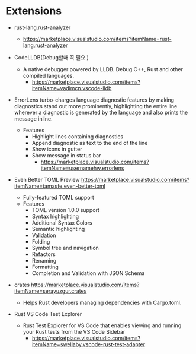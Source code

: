 # Extensions

- rust-lang.rust-analyzer
  - https://marketplace.visualstudio.com/items?itemName=rust-lang.rust-analyzer

- CodeLLDB(Debug할때 꼭 필요 )
  - A native debugger powered by LLDB. Debug C++, Rust and other compiled languages.
    - https://marketplace.visualstudio.com/items?itemName=vadimcn.vscode-lldb



- ErrorLens turbo-charges language diagnostic features by making diagnostics stand out more prominently, highlighting the entire line wherever a diagnostic is generated by the language and also prints the message inline.
  - Features
    - Highlight lines containing diagnostics
    - Append diagnostic as text to the end of the line
    - Show icons in gutter
    - Show message in status bar
      - https://marketplace.visualstudio.com/items?itemName=usernamehw.errorlens

- Even Better TOML Preview https://marketplace.visualstudio.com/items?itemName=tamasfe.even-better-toml
  - Fully-featured TOML support
  - Features
    - TOML version 1.0.0 support
    - Syntax highlighting
    - Additional Syntax Colors
    - Semantic highlighting
    - Validation
    - Folding
    - Symbol tree and navigation
    - Refactors
    - Renaming
    - Formatting
    - Completion and Validation with JSON Schema

- crates https://marketplace.visualstudio.com/items?itemName=serayuzgur.crates
  - Helps Rust developers managing dependencies with Cargo.toml.

- Rust VS Code Test Explorer
  - Rust Test Explorer for VS Code that enables viewing and running your Rust tests from the VS Code Sidebar
    - https://marketplace.visualstudio.com/items?itemName=swellaby.vscode-rust-test-adapter
